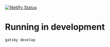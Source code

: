 [![Netlify Status](https://api.netlify.com/api/v1/badges/e02eec1c-3cbc-4b53-943a-040490ae8521/deploy-status)](https://app.netlify.com/sites/dustinknopoff/deploys)

# Running in development

`gatsby develop`

